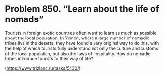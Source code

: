 # Problem 850. “Learn about the life of nomads”

Tourists in foreign exotic countries often want to learn as much as possible about the local population. In Yemen, where a large number of nomadic tribes live in the deserts, they have found a very original way to do this, with the help of which tourists fully understand not only the culture and customs of the local population, but also the laws of hospitality. How do nomadic tribes introduce tourists to their way of life?

(https://www.trizland.ru/tasks/5430/)